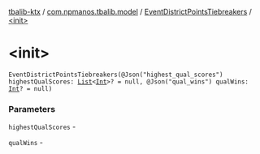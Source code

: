 [tbalib-ktx](../../index.md) / [com.npmanos.tbalib.model](../index.md) / [EventDistrictPointsTiebreakers](index.md) / [&lt;init&gt;](./-init-.md)

# &lt;init&gt;

`EventDistrictPointsTiebreakers(@Json("highest_qual_scores") highestQualScores: `[`List`](https://kotlinlang.org/api/latest/jvm/stdlib/kotlin.collections/-list/index.html)`<`[`Int`](https://kotlinlang.org/api/latest/jvm/stdlib/kotlin/-int/index.html)`>? = null, @Json("qual_wins") qualWins: `[`Int`](https://kotlinlang.org/api/latest/jvm/stdlib/kotlin/-int/index.html)`? = null)`

### Parameters

`highestQualScores` -

`qualWins` - 